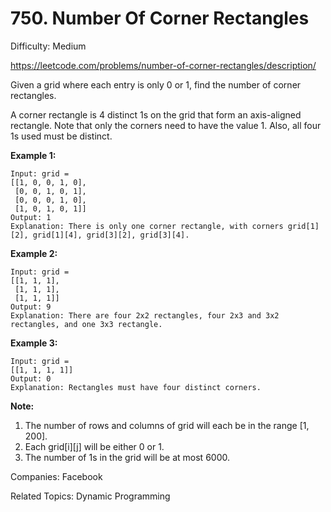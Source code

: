 # 750. Number Of Corner Rectangles

Difficulty: Medium

https://leetcode.com/problems/number-of-corner-rectangles/description/

Given a grid where each entry is only 0 or 1, find the number of corner rectangles.

A corner rectangle is 4 distinct 1s on the grid that form an axis-aligned rectangle. Note that only the corners need to have the value 1. Also, all four 1s used must be distinct.

**Example 1:**
```
Input: grid = 
[[1, 0, 0, 1, 0],
 [0, 0, 1, 0, 1],
 [0, 0, 0, 1, 0],
 [1, 0, 1, 0, 1]]
Output: 1
Explanation: There is only one corner rectangle, with corners grid[1][2], grid[1][4], grid[3][2], grid[3][4].
```
**Example 2:**
```
Input: grid = 
[[1, 1, 1],
 [1, 1, 1],
 [1, 1, 1]]
Output: 9
Explanation: There are four 2x2 rectangles, four 2x3 and 3x2 rectangles, and one 3x3 rectangle.
```
**Example 3:**
```
Input: grid = 
[[1, 1, 1, 1]]
Output: 0
Explanation: Rectangles must have four distinct corners.
```

**Note:**
1. The number of rows and columns of grid will each be in the range [1, 200].
2. Each grid[i][j] will be either 0 or 1.
3. The number of 1s in the grid will be at most 6000.

Companies: Facebook

Related Topics: Dynamic Programming
